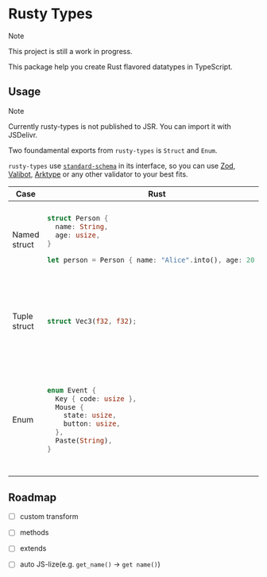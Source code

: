 
# Rusty Types

> [!NOTE]
> This project is still a work in progress.

This package help you create Rust flavored datatypes in TypeScript.

## Usage

> [!NOTE]
> Currently rusty-types is not published to JSR.
> You can import it with JSDelivr.

Two foundamental exports from `rusty-types` is `Struct` and `Enum`.

`rusty-types` use [`standard-schema`](https://github.com/standard-schema/standard-schema) in its interface,
so you can use [Zod](https://zod.dev/), [Valibot](https://valibot.dev/), [Arktype](https://arktype.io/)
or any other validator to your best fits.

<table>
<thead>
<tr>
<th>Case</th>
<th>Rust</th>
<th>rusty-types</th>
</tr>
</thead>
<tbody>

<tr>
<td>Named struct</td>
<td>

```rust
struct Person {
  name: String,
  age: usize,
}

let person = Person { name: "Alice".into(), age: 20 };
```

</td>
<td>

```typescript
const Person = Struct("Person", {
  name: z.string(),
  age: z.number(),
});

const alice = new Person({ name: "Alice", age: 20 });
const bob = Person({ name: "Bob", age: 22 });
```

</td>
</tr>

<tr>
<td>Tuple struct</td>
<td>

```rust
struct Vec3(f32, f32);
```

</td>
<td>

```typescript
const Vec3 = Struct("Vec3", [
  z.number(),
  z.number(),
  z.number(),
]);

const vec_1 = new Vec3(1, 2, 3);
const vec_2 = Vec3(4, 5, 6);
```

</td>
</tr>

<tr>
<td>Enum</td>
<td>

```rust
enum Event {
  Key { code: usize },
  Mouse {
    state: usize,
    button: usize,
  },
  Paste(String),
}
```

</td>
<td>

```typescript
const Event = Enum(
  {
    Key: { code: z.number() },
    Mouse: { state: z.number(), button: z.number() },
    Paste: [z.string()],
  } as const,
);

const event_1 = Event.Key({ code: 123 });
const event_2 = new Event.Mouse({ button: 123, state: 0 });
const event_3 = new Event.Paste("foo");
```

</td>
</tr>

</tbody>
</table>

## Roadmap

- [ ] custom transform
- [ ] methods
- [ ] extends
- [ ] auto JS-lize(e.g. `get_name()` -> `get name()`)

